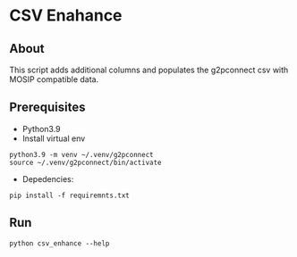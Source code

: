 # CSV Enahance

## About
This script adds additional columns and populates the g2pconnect csv with MOSIP compatible data.

## Prerequisites
* Python3.9
* Install virtual env
```
python3.9 -m venv ~/.venv/g2pconnect
source ~/.venv/g2pconnect/bin/activate
```
* Depedencies:
```
pip install -f requiremnts.txt
```

## Run
```
python csv_enhance --help
```
